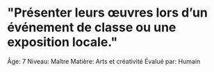 # "Présenter leurs œuvres lors d’un événement de classe ou une exposition locale."

Âge: 7
Niveau: Maître
Matière: Arts et créativité
Évalué par: Humain